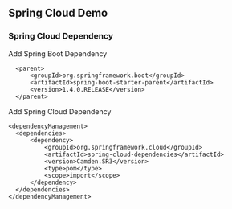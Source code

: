 ## Spring Cloud Demo

### Spring Cloud Dependency

  Add Spring Boot Dependency
  
      <parent>
          <groupId>org.springframework.boot</groupId>
          <artifactId>spring-boot-starter-parent</artifactId>
          <version>1.4.0.RELEASE</version>
      </parent>
  
  Add Spring Cloud Dependency
  
    <dependencyManagement>
      <dependencies>
          <dependency>
              <groupId>org.springframework.cloud</groupId>
              <artifactId>spring-cloud-dependencies</artifactId>
              <version>Camden.SR3</version>
              <type>pom</type>
              <scope>import</scope>
          </dependency>
      </dependencies>
    </dependencyManagement>


